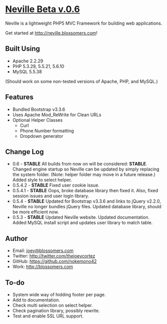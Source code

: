 [Neville Beta v.0.6](http://neville.blossomers.com)
====================

Neville is a lightweight PHP5 MVC Framework for building web applications.

Get started at http://neville.blossomers.com!

Built Using
-----------
* Apache 2.2.29
* PHP 5.3.29, 5.5.21, 5.6.10
* MySQL 5.5.38

(Should work on some non-tested versions of Apache, PHP, and MySQL.)

Features
--------
* Bundled Bootstrap v3.3.6
* Uses Apache Mod_ReWrite for Clean URLs
* Optional Helper Classes
	- Curl
	- Phone Number formatting
	- Dropdown generator

Change Log
----------
* 0.6 - **STABLE** All builds from now on will be considered: **STABLE**. Changed engine startup so Neville can be updated by simply replacing the system folder. (Note: helper folder may move in a future release.) Added style to select helper.
* 0.5.4.2 - **STABLE** Fixed user cookie issue.
* 0.5.4.1 - **STABLE** Oops, broke database library then fixed it. Also, fixed session issues and user login library.
* 0.5.4 - **STABLE** Updated for Bootstrap v3.3.6 and links to jQuery v2.2.0, Neville no longer bundles jQuery files. Updated database library, should be more efficient now.
* 0.5.3 - **STABLE** Updated Neville website. Updated documentation. Added MySQL install script and updates user library to match table.

Author
------
* Email: joey@blossomers.com
* Twitter: http://twitter.com/thejoeycortez
* GitHub: https://github.com/nokemono42
* Work: http://blossomers.com

To-do
------
* System wide way of hidding footer per page.
* Add to documentation.
* Check multi selection on select helper.
* Check pagination library, possibly rewrite.
* Test and enable SSL URL support.